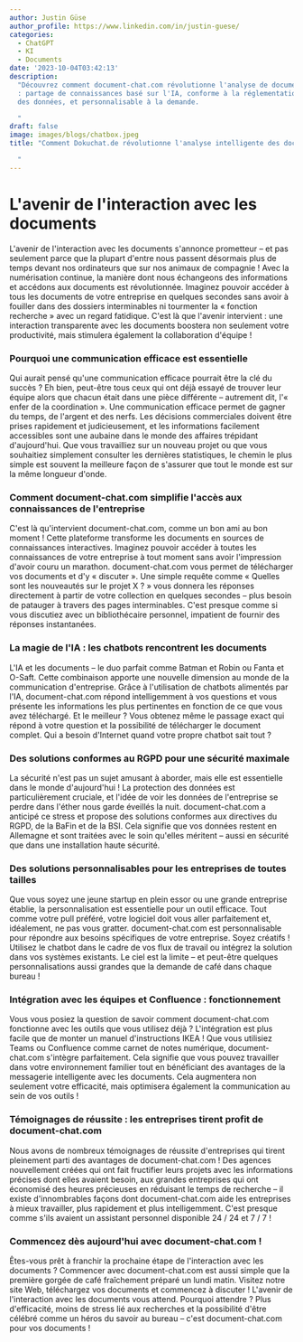 ```yaml
---
author: Justin Güse
author_profile: https://www.linkedin.com/in/justin-guese/
categories:
  - ChatGPT
  - KI
  - Documents
date: '2023-10-04T03:42:13'
description:
  "Découvrez comment document-chat.com révolutionne l'analyse de documents
  : partage de connaissances basé sur l'IA, conforme à la réglementation sur la protection
  des données, et personnalisable à la demande.

  "
draft: false
image: images/blogs/chatbox.jpeg
title: "Comment Dokuchat.de révolutionne l'analyse intelligente des documents

  "
---
```


# L'avenir de l'interaction avec les documents

L'avenir de l'interaction avec les documents s'annonce prometteur – et pas seulement parce que la plupart d'entre nous passent désormais plus de temps devant nos ordinateurs que sur nos animaux de compagnie ! Avec la numérisation continue, la manière dont nous échangeons des informations et accédons aux documents est révolutionnée. Imaginez pouvoir accéder à tous les documents de votre entreprise en quelques secondes sans avoir à fouiller dans des dossiers interminables ni tourmenter la « fonction recherche » avec un regard fatidique. C'est là que l'avenir intervient : une interaction transparente avec les documents boostera non seulement votre productivité, mais stimulera également la collaboration d'équipe !

### Pourquoi une communication efficace est essentielle

Qui aurait pensé qu'une communication efficace pourrait être la clé du succès ? Eh bien, peut-être tous ceux qui ont déjà essayé de trouver leur équipe alors que chacun était dans une pièce différente – autrement dit, l'« enfer de la coordination ». Une communication efficace permet de gagner du temps, de l'argent et des nerfs. Les décisions commerciales doivent être prises rapidement et judicieusement, et les informations facilement accessibles sont une aubaine dans le monde des affaires trépidant d'aujourd'hui. Que vous travailliez sur un nouveau projet ou que vous souhaitiez simplement consulter les dernières statistiques, le chemin le plus simple est souvent la meilleure façon de s'assurer que tout le monde est sur la même longueur d'onde.

### Comment document-chat.com simplifie l'accès aux connaissances de l'entreprise

C'est là qu'intervient document-chat.com, comme un bon ami au bon moment ! Cette plateforme transforme les documents en sources de connaissances interactives. Imaginez pouvoir accéder à toutes les connaissances de votre entreprise à tout moment sans avoir l'impression d'avoir couru un marathon. document-chat.com vous permet de télécharger vos documents et d'y « discuter ». Une simple requête comme « Quelles sont les nouveautés sur le projet X ? » vous donnera les réponses directement à partir de votre collection en quelques secondes – plus besoin de patauger à travers des pages interminables. C'est presque comme si vous discutiez avec un bibliothécaire personnel, impatient de fournir des réponses instantanées.

### La magie de l'IA : les chatbots rencontrent les documents

L'IA et les documents – le duo parfait comme Batman et Robin ou Fanta et O-Saft. Cette combinaison apporte une nouvelle dimension au monde de la communication d'entreprise. Grâce à l'utilisation de chatbots alimentés par l'IA, document-chat.com répond intelligemment à vos questions et vous présente les informations les plus pertinentes en fonction de ce que vous avez téléchargé. Et le meilleur ? Vous obtenez même le passage exact qui répond à votre question et la possibilité de télécharger le document complet. Qui a besoin d'Internet quand votre propre chatbot sait tout ?

### Des solutions conformes au RGPD pour une sécurité maximale

La sécurité n'est pas un sujet amusant à aborder, mais elle est essentielle dans le monde d'aujourd'hui ! La protection des données est particulièrement cruciale, et l'idée de voir les données de l'entreprise se perdre dans l'éther nous garde éveillés la nuit. document-chat.com a anticipé ce stress et propose des solutions conformes aux directives du RGPD, de la BaFin et de la BSI. Cela signifie que vos données restent en Allemagne et sont traitées avec le soin qu'elles méritent – aussi en sécurité que dans une installation haute sécurité.

### Des solutions personnalisables pour les entreprises de toutes tailles

Que vous soyez une jeune startup en plein essor ou une grande entreprise établie, la personnalisation est essentielle pour un outil efficace. Tout comme votre pull préféré, votre logiciel doit vous aller parfaitement et, idéalement, ne pas vous gratter. document-chat.com est personnalisable pour répondre aux besoins spécifiques de votre entreprise. Soyez créatifs ! Utilisez le chatbot dans le cadre de vos flux de travail ou intégrez la solution dans vos systèmes existants. Le ciel est la limite – et peut-être quelques personnalisations aussi grandes que la demande de café dans chaque bureau !

### Intégration avec les équipes et Confluence : fonctionnement

Vous vous posiez la question de savoir comment document-chat.com fonctionne avec les outils que vous utilisez déjà ? L'intégration est plus facile que de monter un manuel d'instructions IKEA ! Que vous utilisiez Teams ou Confluence comme carnet de notes numérique, document-chat.com s'intègre parfaitement. Cela signifie que vous pouvez travailler dans votre environnement familier tout en bénéficiant des avantages de la messagerie intelligente avec les documents. Cela augmentera non seulement votre efficacité, mais optimisera également la communication au sein de vos outils !

### Témoignages de réussite : les entreprises tirent profit de document-chat.com

Nous avons de nombreux témoignages de réussite d'entreprises qui tirent pleinement parti des avantages de document-chat.com ! Des agences nouvellement créées qui ont fait fructifier leurs projets avec les informations précises dont elles avaient besoin, aux grandes entreprises qui ont économisé des heures précieuses en réduisant le temps de recherche – il existe d'innombrables façons dont document-chat.com aide les entreprises à mieux travailler, plus rapidement et plus intelligemment. C'est presque comme s'ils avaient un assistant personnel disponible 24 / 24 et 7 / 7 !

### Commencez dès aujourd'hui avec document-chat.com !

Êtes-vous prêt à franchir la prochaine étape de l'interaction avec les documents ? Commencer avec document-chat.com est aussi simple que la première gorgée de café fraîchement préparé un lundi matin. Visitez notre site Web, téléchargez vos documents et commencez à discuter ! L'avenir de l'interaction avec les documents vous attend. Pourquoi attendre ? Plus d'efficacité, moins de stress lié aux recherches et la possibilité d'être célébré comme un héros du savoir au bureau – c'est document-chat.com pour vos documents !
